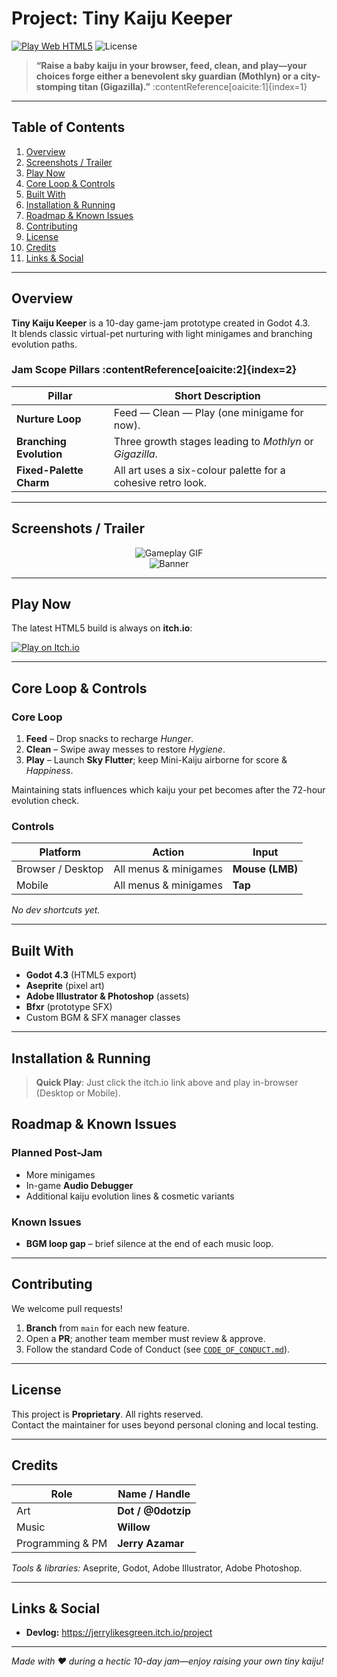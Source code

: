 # Project: Tiny Kaiju Keeper

[![Play Web HTML5](https://img.shields.io/badge/Play-Web--HTML5-orange)](https://jerrylikesgreen.itch.io/project)
![License](https://img.shields.io/badge/License-Proprietary-lightgrey)

> **“Raise a baby kaiju in your browser, feed, clean, and play—your choices forge either a benevolent sky guardian (Mothlyn) or a city-stomping titan (Gigazilla).”** :contentReference[oaicite:1]{index=1}

---

## Table of Contents
1. [Overview](#overview)  
2. [Screenshots / Trailer](#screenshots--trailer)  
3. [Play Now](#play-now)  
4. [Core Loop & Controls](#core-loop--controls)  
5. [Built With](#built-with)  
6. [Installation & Running](#installation--running)  
7. [Roadmap & Known Issues](#roadmap--known-issues)  
8. [Contributing](#contributing)  
9. [License](#license)  
10. [Credits](#credits)  
11. [Links & Social](#links--social)

---

## Overview
**Tiny Kaiju Keeper** is a 10-day game-jam prototype created in Godot 4.3.  
It blends classic virtual-pet nurturing with light minigames and branching evolution paths.

### Jam Scope Pillars :contentReference[oaicite:2]{index=2}
| Pillar | Short Description |
|--------|------------------|
| **Nurture Loop** | Feed — Clean — Play (one minigame for now). |
| **Branching Evolution** | Three growth stages leading to *Mothlyn* or *Gigazilla*. |
| **Fixed-Palette Charm** | All art uses a six-colour palette for a cohesive retro look. |

---

## Screenshots / Trailer
<p align="center">
  <img src="https://img.itch.zone/aW1nLzIxOTMxMzY3LmdpZg==/original/cgAAu6.gif" alt="Gameplay GIF"><br/>
  <img src="https://img.itch.zone/aW1nLzIxOTMxMTIzLnBuZw==/original/sB2OrY.png"   alt="Banner"/>
</p>

---

## Play Now
The latest HTML5 build is always on **itch.io**:

[![Play on Itch.io](https://img.shields.io/badge/Play-Itch.io-red)](https://your-itch-page.example.com)

---

## Core Loop & Controls
### Core Loop
1. **Feed** – Drop snacks to recharge *Hunger*.  
2. **Clean** – Swipe away messes to restore *Hygiene*.  
3. **Play** – Launch **Sky Flutter**; keep Mini-Kaiju airborne for score & *Happiness*.

Maintaining stats influences which kaiju your pet becomes after the 72-hour evolution check.

### Controls
| Platform | Action | Input |
|----------|--------|-------|
| Browser / Desktop | All menus & minigames | **Mouse (LMB)** |
| Mobile | All menus & minigames | **Tap** |

*No dev shortcuts yet.*

---

## Built With
- **Godot 4.3** (HTML5 export)  
- **Aseprite** (pixel art)  
- **Adobe Illustrator & Photoshop** (assets)  
- **Bfxr** (prototype SFX)  
- Custom BGM & SFX manager classes 

---

## Installation & Running
> **Quick Play**: Just click the itch.io link above and play in-browser (Desktop or Mobile).



## Roadmap & Known Issues
### Planned Post-Jam
- More minigames  
- In-game **Audio Debugger**  
- Additional kaiju evolution lines & cosmetic variants  

### Known Issues
- **BGM loop gap** – brief silence at the end of each music loop.  

---

## Contributing
We welcome pull requests!

1. **Branch** from `main` for each new feature.  
2. Open a **PR**; another team member must review & approve.  
3. Follow the standard Code of Conduct (see [`CODE_OF_CONDUCT.md`](CODE_OF_CONDUCT.md)).  

---

## License
This project is **Proprietary**. All rights reserved.  
Contact the maintainer for uses beyond personal cloning and local testing.  

---

## Credits
| Role            | Name / Handle      |
|-----------------|--------------------|
| Art             | **Dot / @0dotzip** |
| Music           | **Willow**         |
| Programming & PM| **Jerry Azamar**   |

*Tools & libraries:* Aseprite, Godot, Adobe Illustrator, Adobe Photoshop.

---

## Links & Social

- **Devlog:** <https://jerrylikesgreen.itch.io/project>  
<!-- Add Twitter, Discord, etc. here -->

---

*Made with ♥ during a hectic 10-day jam—enjoy raising your own tiny kaiju!*
